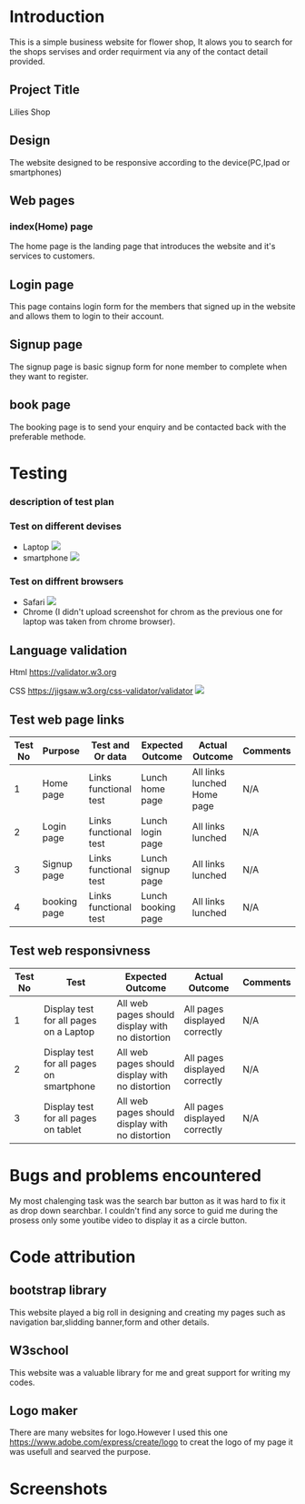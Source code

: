 <!-- Introduction -->
# Introduction 
This is a simple business website for flower shop, It alows you to search for the shops servises and order requirment via any of the contact detail provided.

## Project Title
Lilies Shop

## Design
The website designed to be responsive according to the device(PC,Ipad or smartphones)

## Web pages
### index(Home) page
The home page is the landing page that introduces the website and it's services to customers.
## Login page
This page contains login form for the members that signed up in the website and allows them to login to their account.
## Signup page
The signup page is basic signup form for none member to complete when they want to register.
## book page
The booking page is to send your enquiry and be contacted back with the preferable methode.


# Testing

### description of test plan
### Test on different devises
* Laptop
![](assets/images/computer%20browser.png)
* smartphone
![](assets/images/smartphone.png)
### Test on diffrent browsers
* Safari
![](assets/images/onsafari.png)
*  Chrome (I didn't upload screenshot for chrom as the previous one for laptop was taken from chrome browser).

## Language validation
 Html
 https://validator.w3.org

 CSS
https://jigsaw.w3.org/css-validator/validator
![](assets/images/css-validation.png)

## Test web page links
<!-- Tables -->
| Test No   | Purpose| Test and Or data|Expected Outcome|Actual Outcome|Comments|
| --------  | -------- |-------- |--------|--------|--------|
| 1         |Home page |Links functional test|Lunch home page|All links lunched Home page| N/A |
| 2         |Login page|Links functional test|Lunch login page|  All links lunched | N/A     |
| 3         |Signup page|Links functional test|Lunch signup page|  All links lunched | N/A     |
| 4         |booking page|Links functional test|Lunch booking page|  All links lunched | N/A   |

## Test web responsivness
<!-- Tables -->
| Test No  | Test     |Expected Outcome|Actual Outcome|Comments|
| -------- | -------- |--------|--------|--------|
| 1        |Display test for all pages on a Laptop|All web pages should display with no distortion|All pages displayed correctly|  N/A |
| 2        |Display test for all pages on smartphone|All web pages should display with no distortion|All pages displayed correctly| N/A     |
| 3        |Display test for all pages on tablet|All web pages should display with no distortion|  All pages displayed correctly | N/A   |

# Bugs and problems encountered
My most chalenging task was the search bar button as it was hard to fix it as drop down searchbar. I couldn't find any sorce to guid me during the prosess only some youtibe video to display it as a circle button.


# Code attribution
## bootstrap library
This website played a big roll in designing and creating my pages such as navigation bar,slidding banner,form and other details.
## W3school
This website was a valuable library for me and great support for writing my codes.
## Logo maker
There are many websites for logo.However I used this one https://www.adobe.com/express/create/logo
to creat the logo of my page it was usefull and searved the purpose.

# Screenshots






